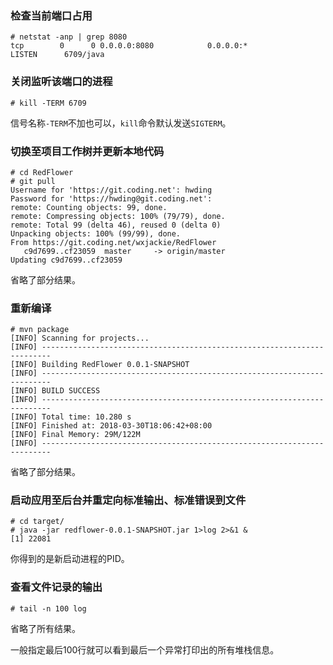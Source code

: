 ### 检查当前端口占用
```
# netstat -anp | grep 8080
tcp        0      0 0.0.0.0:8080            0.0.0.0:*               LISTEN      6709/java
```

### 关闭监听该端口的进程
```
# kill -TERM 6709
```
信号名称`-TERM`不加也可以，`kill`命令默认发送`SIGTERM`。

### 切换至项目工作树并更新本地代码
```
# cd RedFlower
# git pull
Username for 'https://git.coding.net': hwding
Password for 'https://hwding@git.coding.net': 
remote: Counting objects: 99, done.
remote: Compressing objects: 100% (79/79), done.
remote: Total 99 (delta 46), reused 0 (delta 0)
Unpacking objects: 100% (99/99), done.
From https://git.coding.net/wxjackie/RedFlower
   c9d7699..cf23059  master     -> origin/master
Updating c9d7699..cf23059
```
省略了部分结果。

### 重新编译
```
# mvn package
[INFO] Scanning for projects...
[INFO] ------------------------------------------------------------------------
[INFO] Building RedFlower 0.0.1-SNAPSHOT
[INFO] ------------------------------------------------------------------------
[INFO] BUILD SUCCESS
[INFO] ------------------------------------------------------------------------
[INFO] Total time: 10.280 s
[INFO] Finished at: 2018-03-30T18:06:42+08:00
[INFO] Final Memory: 29M/122M
[INFO] ------------------------------------------------------------------------
```
省略了部分结果。

### 启动应用至后台并重定向标准输出、标准错误到文件
```
# cd target/
# java -jar redflower-0.0.1-SNAPSHOT.jar 1>log 2>&1 &
[1] 22081
```
你得到的是新启动进程的PID。

### 查看文件记录的输出
```
# tail -n 100 log
```
省略了所有结果。

一般指定最后100行就可以看到最后一个异常打印出的所有堆栈信息。
